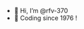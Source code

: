 
- 👋 Hi, I’m @rfv-370
- 👀 Coding since 1976 !

<!---
rfv-370/rfv-370 is a ✨ special ✨ repository because its `README.md` (this file) appears on your GitHub profile.
You can click the Preview link to take a look at your changes.
--->

